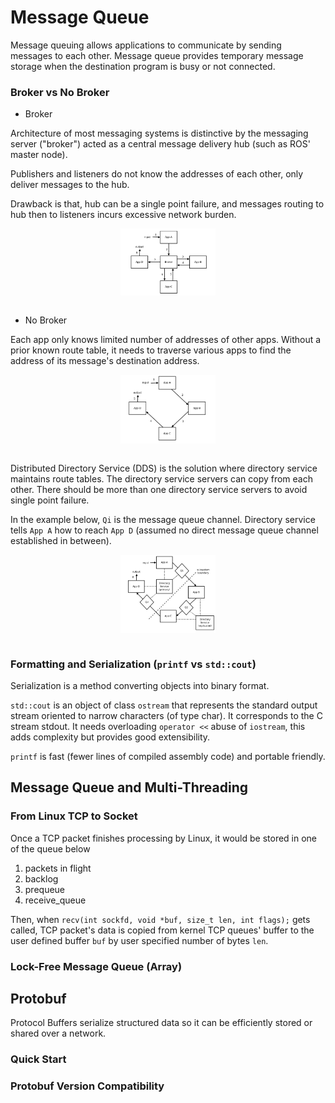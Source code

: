 # Message Queue

Message queuing allows applications to communicate by sending messages to each other. 
Message queue provides temporary message storage when the destination program is busy or not connected.

### Broker vs No Broker

* Broker

Architecture of most messaging systems is distinctive by the messaging server ("broker") acted as a central message delivery hub (such as ROS' master node).

Publishers and listeners do not know the addresses of each other, only deliver messages to the hub.

Drawback is that, hub can be a single point failure, and messages routing to hub then to listeners incurs excessive network burden.

<div style="display: flex; justify-content: center;">
      <img src="imgs/broker_mq.png" width="30%" height="30%" alt="broker_mq" />
</div>
</br>

* No Broker

Each app only knows limited number of addresses of other apps.
Without a prior known route table, it needs to traverse various apps to find the address of its message's destination address.

<div style="display: flex; justify-content: center;">
      <img src="imgs/raw_no_broker.png" width="30%" height="30%" alt="raw_no_broker" />
</div>
</br>

Distributed Directory Service (DDS) is the solution where directory service maintains route tables.
The directory service servers can copy from each other.
There should be more than one directory service servers to avoid single point failure.

In the example below, `Qi` is the message queue channel.
Directory service tells `App A` how to reach `App D` (assumed no direct message queue channel established in between).
<div style="display: flex; justify-content: center;">
      <img src="imgs/dds_no_broker.png" width="30%" height="30%" alt="dds_no_broker" />
</div>
</br>

### Formatting and Serialization (`printf` vs `std::cout`)

Serialization is a method converting objects into binary format.

`std::cout` is an object of class `ostream` that represents the standard output stream oriented to narrow characters (of type char). 
It corresponds to the C stream stdout.
It needs overloading `operator <<` abuse of `iostream`, this adds complexity but provides good extensibility.

`printf` is fast (fewer lines of compiled assembly code) and portable friendly.

## Message Queue and Multi-Threading

### From Linux TCP to Socket

Once a TCP packet finishes processing by Linux, it would be stored in one of the queue below
1. packets in flight
2. backlog
3. prequeue
4. receive_queue

Then, when `recv(int sockfd, void *buf, size_t len, int flags);` gets called, 
TCP packet's data is copied from kernel TCP queues' buffer to the user defined buffer `buf` by user specified number  of bytes `len`.

### Lock-Free Message Queue (Array)


## Protobuf

Protocol Buffers serialize structured data so it can be efficiently stored or shared over a network. 

### Quick Start



### Protobuf Version Compatibility


